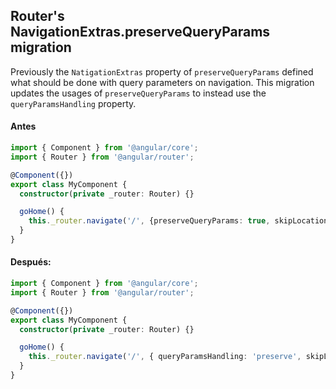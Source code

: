 ## Router's NavigationExtras.preserveQueryParams migration

Previously the `NatigationExtras` property of `preserveQueryParams` defined what should be done with
query parameters on navigation.  This migration updates the usages of `preserveQueryParams` to
instead use the `queryParamsHandling` property.

#### Antes
```ts
import { Component } from '@angular/core';
import { Router } from '@angular/router';

@Component({})
export class MyComponent {
  constructor(private _router: Router) {}

  goHome() {
    this._router.navigate('/', {preserveQueryParams: true, skipLocationChange: 'foo'});
  }
}
```

#### Después:
```ts
import { Component } from '@angular/core';
import { Router } from '@angular/router';

@Component({})
export class MyComponent {
  constructor(private _router: Router) {}

  goHome() {
    this._router.navigate('/', { queryParamsHandling: 'preserve', skipLocationChange: 'foo' });
  }
}
```
